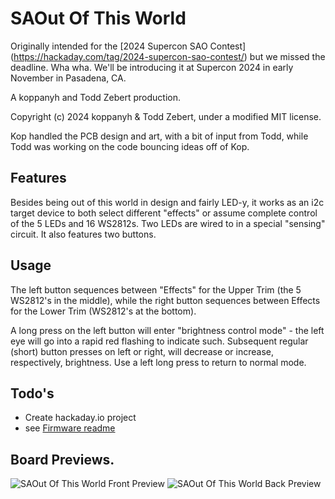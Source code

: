 # SAOut Of This World

Originally intended for the [2024 Supercon SAO Contest] (https://hackaday.com/tag/2024-supercon-sao-contest/) but we missed the deadline. Wha wha. We'll be introducing it at Supercon 2024 in early November in Pasadena, CA.

A koppanyh and Todd Zebert production. 
 
Copyright (c) 2024 koppanyh & Todd Zebert, under a modified MIT license.

Kop handled the PCB design and art, with a bit of input from Todd, while Todd was working on the code bouncing ideas off of Kop.

## Features

Besides being out of this world in design and fairly LED-y, it works as an i2c target device to both select different "effects" or assume complete control of the 5 LEDs and 16 WS2812s. Two LEDs are wired to in a special "sensing" circuit. It also features two buttons.

## Usage

The left button sequences between "Effects" for the Upper Trim (the 5 WS2812's in the middle), while the right button sequences between Effects for the Lower Trim (WS2812's at the bottom).

A long press on the left button will enter "brightness control mode" - the left eye will go into a rapid red flashing to indicate such. Subsequent regular (short) button presses on left or right, will decrease or increase, respectively, brightness. Use a left long press to return to normal mode.

## Todo's

* Create hackaday.io project 
* see [Firmware readme](firmware/readme.md)

## Board Previews.

![SAOut Of This World Front Preview](hardware/SAOutOfThisWorld_Board_Front_Preview.png)
![SAOut Of This World Back Preview](hardware/SAOutOfThisWorld_Board_Back_Preview.png)

